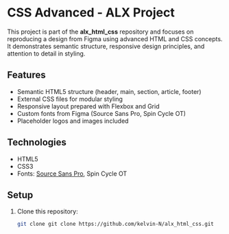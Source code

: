# CSS Advanced - ALX Project

This project is part of the **alx_html_css** repository and focuses on reproducing a design from Figma using advanced HTML and CSS concepts. It demonstrates semantic structure, responsive design principles, and attention to detail in styling.

## Features
- Semantic HTML5 structure (header, main, section, article, footer)
- External CSS files for modular styling
- Responsive layout prepared with Flexbox and Grid
- Custom fonts from Figma (Source Sans Pro, Spin Cycle OT)
- Placeholder logos and images included

## Technologies
- HTML5
- CSS3
- Fonts: [Source Sans Pro](https://fonts.google.com/specimen/Source+Sans+Pro), Spin Cycle OT

## Setup
1. Clone this repository:
   ```bash
   git clone git clone https://github.com/kelvin-N/alx_html_css.git
